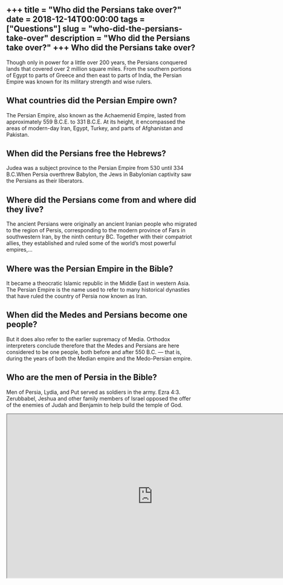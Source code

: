 +++
title = "Who did the Persians take over?"
date = 2018-12-14T00:00:00
tags = ["Questions"]
slug = "who-did-the-persians-take-over"
description = "Who did the Persians take over?"
+++
Who did the Persians take over?
-------------------------------

Though only in power for a little over 200 years, the Persians conquered lands that covered over 2 million square miles. From the southern portions of Egypt to parts of Greece and then east to parts of India, the Persian Empire was known for its military strength and wise rulers.

What countries did the Persian Empire own?
------------------------------------------

The Persian Empire, also known as the Achaemenid Empire, lasted from approximately 559 B.C.E. to 331 B.C.E. At its height, it encompassed the areas of modern-day Iran, Egypt, Turkey, and parts of Afghanistan and Pakistan.

When did the Persians free the Hebrews?
---------------------------------------

Judea was a subject province to the Persian Empire from 530 until 334 B.C.When Persia overthrew Babylon, the Jews in Babylonian captivity saw the Persians as their liberators.

Where did the Persians come from and where did they live?
---------------------------------------------------------

The ancient Persians were originally an ancient Iranian people who migrated to the region of Persis, corresponding to the modern province of Fars in southwestern Iran, by the ninth century BC. Together with their compatriot allies, they established and ruled some of the world’s most powerful empires,…

Where was the Persian Empire in the Bible?
------------------------------------------

It became a theocratic Islamic republic in the Middle East in western Asia. The Persian Empire is the name used to refer to many historical dynasties that have ruled the country of Persia now known as Iran.

When did the Medes and Persians become one people?
--------------------------------------------------

But it does also refer to the earlier supremacy of Media. Orthodox interpreters conclude therefore that the Medes and Persians are here considered to be one people, both before and after 550 B.C. — that is, during the years of both the Median empire and the Medo-Persian empire.

Who are the men of Persia in the Bible?
---------------------------------------

Men of Persia, Lydia, and Put served as soldiers in the army. Ezra 4:3. Zerubbabel, Jeshua and other family members of Israel opposed the offer of the enemies of Judah and Benjamin to help build the temple of God.

<iframe allow="accelerometer; autoplay; clipboard-write; encrypted-media; gyroscope; picture-in-picture" allowfullscreen="" class="__youtube_prefs__  epyt-is-override  no-lazyload" data-no-lazy="1" data-origheight="433" data-origwidth="770" data-skipgform_ajax_framebjll="" height="433" id="_ytid_86442" loading="lazy" src="https://www.youtube.com/embed/34oQfaJiy7w?enablejsapi=1&autoplay=0&cc_load_policy=0&cc_lang_pref=&iv_load_policy=1&loop=0&modestbranding=0&rel=1&fs=1&playsinline=0&autohide=2&theme=dark&color=red&controls=1&" title="YouTube player" width="770"></iframe>